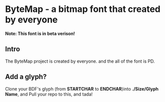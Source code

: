 # ByteMap - a bitmap font that created by everyone
**Note: This font is in beta verison!**
## Intro
The ByteMap project is created by everyone. and the all of the font is PD.
## Add a glyph?
Clone your BDF's glyph (from **STARTCHAR** to **ENDCHAR**)into **./Size/Glyph Name**, and Pull your repo to this, and tada!
